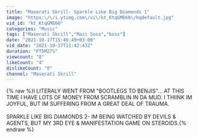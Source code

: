 ```yaml
---
title: "Maserati Skrill- Sparkle Like Big Diamonds 1"
image: "https:\/\/i.ytimg.com\/vi\/kt_KtqGME60\/hqdefault.jpg"
vid_id: "kt_KtqGME60"
categories: "Music"
tags: ["Maserati Skrill","Mazi Sosa","boss"]
date: "2021-10-17T15:46:49+03:00"
vid_date: "2021-10-17T11:42:43Z"
duration: "PT5M27S"
viewcount: "8"
likeCount: "4"
dislikeCount: "0"
channel: "Maserati Skrill"
---
```

{% raw %}I LITERALY WENT FROM &quot;BOOTLEGS TO BENJIS&quot;... AT THIS TIME I HAVE LOTS OF MONEY FROM SCRAMBLIN IN DA MUD. I THIINK IM JOYFUL, BUT IM SUFFERING FROM A GREAT DEAL OF TRAUMA.<br /><br />SPARKLE LIKE BIG DIAMONDS 2-  IM BEING WATCHED BY DEVILS &amp; AGENTS, BUT MY 3RD EYE &amp; MANIFESTATION GAME ON STEROIDS.{% endraw %}
